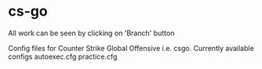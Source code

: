 # cs-go

All work can be seen by clicking on 'Branch' button


Config files for Counter Strike Global Offensive i.e. csgo.
Currently available configs
autoexec.cfg
practice.cfg



